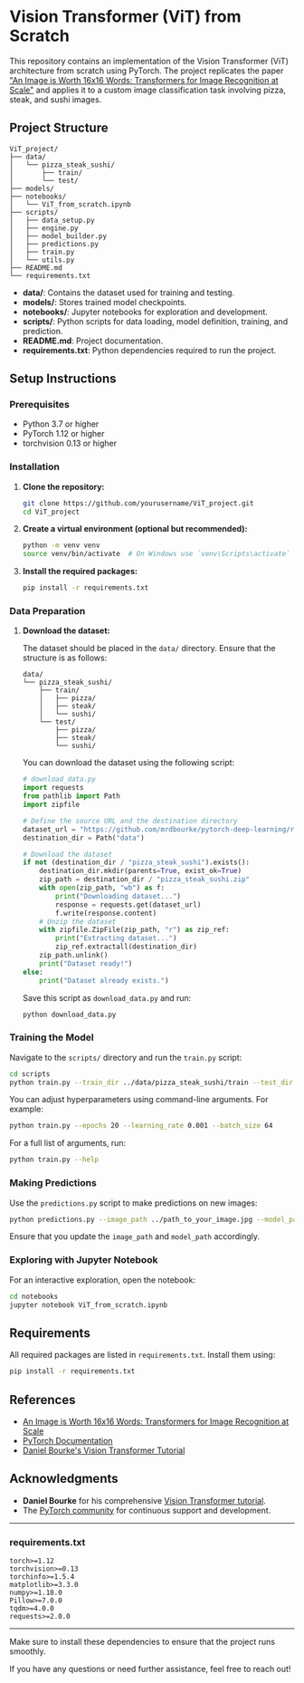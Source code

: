 # Vision Transformer (ViT) from Scratch

This repository contains an implementation of the Vision Transformer (ViT) architecture from scratch using PyTorch. The project replicates the paper ["An Image is Worth 16x16 Words: Transformers for Image Recognition at Scale"](https://arxiv.org/abs/2010.11929) and applies it to a custom image classification task involving pizza, steak, and sushi images.

## Project Structure

```
ViT_project/
├── data/
│   └── pizza_steak_sushi/
│       ├── train/
│       └── test/
├── models/
├── notebooks/
│   └── ViT_from_scratch.ipynb
├── scripts/
│   ├── data_setup.py
│   ├── engine.py
│   ├── model_builder.py
│   ├── predictions.py
│   ├── train.py
│   └── utils.py
├── README.md
└── requirements.txt
```

- **data/**: Contains the dataset used for training and testing.
- **models/**: Stores trained model checkpoints.
- **notebooks/**: Jupyter notebooks for exploration and development.
- **scripts/**: Python scripts for data loading, model definition, training, and prediction.
- **README.md**: Project documentation.
- **requirements.txt**: Python dependencies required to run the project.

## Setup Instructions

### Prerequisites

- Python 3.7 or higher
- PyTorch 1.12 or higher
- torchvision 0.13 or higher

### Installation

1. **Clone the repository:**

   ```bash
   git clone https://github.com/yourusername/ViT_project.git
   cd ViT_project
   ```

2. **Create a virtual environment (optional but recommended):**

   ```bash
   python -m venv venv
   source venv/bin/activate  # On Windows use `venv\Scripts\activate`
   ```

3. **Install the required packages:**

   ```bash
   pip install -r requirements.txt
   ```

### Data Preparation

1. **Download the dataset:**

   The dataset should be placed in the `data/` directory. Ensure that the structure is as follows:

   ```
   data/
   └── pizza_steak_sushi/
       ├── train/
       │   ├── pizza/
       │   ├── steak/
       │   └── sushi/
       └── test/
           ├── pizza/
           ├── steak/
           └── sushi/
   ```

   You can download the dataset using the following script:

   ```python
   # download_data.py
   import requests
   from pathlib import Path
   import zipfile

   # Define the source URL and the destination directory
   dataset_url = "https://github.com/mrdbourke/pytorch-deep-learning/raw/main/data/pizza_steak_sushi.zip"
   destination_dir = Path("data")

   # Download the dataset
   if not (destination_dir / "pizza_steak_sushi").exists():
       destination_dir.mkdir(parents=True, exist_ok=True)
       zip_path = destination_dir / "pizza_steak_sushi.zip"
       with open(zip_path, "wb") as f:
           print("Downloading dataset...")
           response = requests.get(dataset_url)
           f.write(response.content)
       # Unzip the dataset
       with zipfile.ZipFile(zip_path, "r") as zip_ref:
           print("Extracting dataset...")
           zip_ref.extractall(destination_dir)
       zip_path.unlink()
       print("Dataset ready!")
   else:
       print("Dataset already exists.")
   ```

   Save this script as `download_data.py` and run:

   ```bash
   python download_data.py
   ```

### Training the Model

Navigate to the `scripts/` directory and run the `train.py` script:

```bash
cd scripts
python train.py --train_dir ../data/pizza_steak_sushi/train --test_dir ../data/pizza_steak_sushi/test
```

You can adjust hyperparameters using command-line arguments. For example:

```bash
python train.py --epochs 20 --learning_rate 0.001 --batch_size 64
```

For a full list of arguments, run:

```bash
python train.py --help
```

### Making Predictions

Use the `predictions.py` script to make predictions on new images:

```bash
python predictions.py --image_path ../path_to_your_image.jpg --model_path ../models/vit_model.pth
```

Ensure that you update the `image_path` and `model_path` accordingly.

### Exploring with Jupyter Notebook

For an interactive exploration, open the notebook:

```bash
cd notebooks
jupyter notebook ViT_from_scratch.ipynb
```

## Requirements

All required packages are listed in `requirements.txt`. Install them using:

```bash
pip install -r requirements.txt
```

## References

- [An Image is Worth 16x16 Words: Transformers for Image Recognition at Scale](https://arxiv.org/abs/2010.11929)
- [PyTorch Documentation](https://pytorch.org/docs/stable/index.html)
- [Daniel Bourke's Vision Transformer Tutorial](https://github.com/mrdbourke/pytorch-deep-learning)

## Acknowledgments

- **Daniel Bourke** for his comprehensive [Vision Transformer tutorial](https://github.com/mrdbourke/pytorch-deep-learning).
- The [PyTorch community](https://discuss.pytorch.org/) for continuous support and development.

---

### **requirements.txt**

```
torch>=1.12
torchvision>=0.13
torchinfo>=1.5.4
matplotlib>=3.3.0
numpy>=1.18.0
Pillow>=7.0.0
tqdm>=4.0.0
requests>=2.0.0
```

---

Make sure to install these dependencies to ensure that the project runs smoothly.

If you have any questions or need further assistance, feel free to reach out!